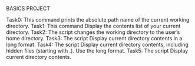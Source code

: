 BASICS PROJECT

Task0: This command prints the absolute path name of the current working directory.
Task1: This command Display the contents list of your current directory.
Task2: The script changes the working directory to the user’s home directory.
Task3: The script Display current directory contents in a long format.
Task4: The script Display current directory contents, including hidden files (starting with .). Use the long format.
Task5: The script Display current directory contents.
